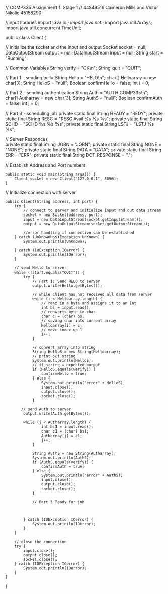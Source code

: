 
// COMP335 Assignment 1: Stage 1
// 44849516 Cameron Mills and Victor Nikolic 45158290

//input libraries
import java.io.*;
import java.net.*;
import java.util.Arrays;
import java.util.concurrent.TimeUnit;

public class Client {

// initialize the socket and the input and output
    Socket socket = null;
    DataOutputStream output = null;
    DataInputStream input = null;
    String start = "Running";

// Common Variables 
String verify = "OK\n";
String quit = "QUIT";
    
// Part 1 - sending hello
    String Hello = "HELO\n";
    char[] Helloarray = new char[3];
    String HelloS = "null";
    Boolean confirmHello = false;
    int i = 0;

// Part 2 - sending authentication
    String Auth = "AUTH COMP335\n";    
    char[] Autharray = new char[3];
    String AuthS = "null";
    Boolean confirmAuth = false;
    int j = 0;

// Part 3 - scheduling job
    private static final String READY = "REDY";
    private static final String RESC = "RESC Avail %s %s %s";
    private static final String SCHD = "SCHD %s %s %s";
    private static final String LSTJ = "LSTJ %s %s";

// Server Responces  
    private static final String JOBN = "JOBN";
    private static final String NONE = "NONE";
    private static final String DATA = "DATA";
    private static final String ERR = "ERR";
    private static final String DOT_RESPONSE = ".";

// Establish Address and Port numbers
    
    public static void main(String args[]) {
        Client socket = new Client("127.0.0.1", 8096);
    }

// Initialize connection with server
    
    public Client(String address, int port) {
    	try {
    		// connect to server and initialize input and out data stream
    		socket = new Socket(address, port);
    		input = new DataInputStream(socket.getInputStream());
    		output = new DataOutputStream(socket.getOutputStream());
    		
    		//error handling if connection can be established 
    	} catch (UnknownHostException UnKnown) {
    		System.out.println(UnKnown);

    	} catch (IOException IOerror) {
    		System.out.println(IOerror);
    	}

        // send Hello to server
        while (!start.equals("QUIT")) {
            try {
                // Part 1: Send HELO to server
                output.write(Hello.getBytes());

                // while client has not received all data from server
                while (i < Helloarray.length) {
                    // read in a byte and assigns it to an Int
                    int bs = input.read();
                    // converts byte to char
                    char c = (char) bs;
                    // saving char into current array 
                    Helloarray[i] = c;
                    // move index up 1
                    i++;
                } 
                
                // convert array into string 
                String HelloS = new String(Helloarray);
                // print out string
                System.out.println(HelloS);
                // if string = expected output
                if (HelloS.equals(verify)) {
                	confirmHello = true;
                } else {
                    System.out.println("error" + HelloS);
                    input.close();
                    output.close();
                    socket.close();
                }

           // send Auth to server
            output.write(Auth.getBytes());
            
            while (j < Autharray.length) {
                    int bs1 = input.read();
                    char c1 = (char) bs1;
                    Autharray[j] = c1;
                    j++;
                }

                String AuthS = new String(Autharray);
                System.out.println(AuthS);
                if (AuthS.equals(verify)) {
                	confirmAuth = true;
                } else {
                    System.out.println("error" + AuthS);
                    input.close();
                    output.close();
                    socket.close();
                }

                // Part 3 Ready for job
                

  
            } catch (IOException IOerror) {
                System.out.println(IOerror);
            }
        }

        // close the connection
        try {
            input.close();
            output.close();
            socket.close();
        } catch (IOException IOerror) {
            System.out.println(IOerror);
        }
    }
}

